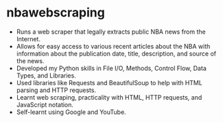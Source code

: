 # nbawebscraping

- Runs a web scraper that legally extracts public NBA news from the Internet.
- Allows for easy access to various recent articles about the NBA with information about the publication date, title, description, and source of the news.
- Developed my Python skills in File I/O, Methods, Control Flow, Data Types, and Libraries.
- Used libraries like Requests and BeautifulSoup to help with HTML parsing and HTTP requests.
- Learnt web scraping, practicality with HTML, HTTP requests, and JavaScript notation.
- Self-learnt using Google and YouTube.

